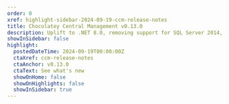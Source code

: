 ```yaml
---
order: 0
xref: highlight-sidebar-2024-09-19-ccm-release-notes
title: Chocolatey Central Management v0.13.0
description: Uplift to .NET 8.0, removing support for SQL Server 2014, plus more.
showInSidebar: false
highlight:
  postedDateTime: 2024-09-19T00:00:00Z
  ctaXref: ccm-release-notes
  ctaAnchor: v0.13.0
  ctaText: See what's new
  showOnHome: false
  showOnHighlights: false
  showInSidebar: true
---
```

